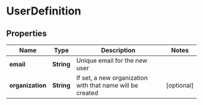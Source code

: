 
# UserDefinition

## Properties
Name | Type | Description | Notes
------------ | ------------- | ------------- | -------------
**email** | **String** | Unique email for the new user | 
**organization** | **String** | If set, a new organization with that name will be created |  [optional]



